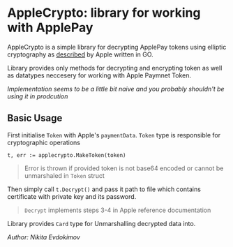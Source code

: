 # AppleCrypto: library for working with ApplePay

AppleCrypto is a simple library for decrypting ApplePay tokens using elliptic cryptography as [described](https://developer.apple.com/library/content/documentation/PassKit/Reference/PaymentTokenJSON/PaymentTokenJSON.html) by Apple written in GO.

Library provides only methods for decrypting and encrypting token as well as datatypes neccesery for working with Apple Paymnet Token. 

*Implementation seems to be a little bit naive and you probably shouldn't be using it in prodcution*


## Basic Usage

First initialise `Token` with Apple's `paymentData`. `Token` type is responsible for cryptographic operations

```
t, err := applecrypto.MakeToken(token)
```

> Error is thrown if provided token is not base64 encoded or cannot be unmarshaled in `Token` struct


Then simply call `t.Decrypt()` and pass it path to file which contains certificate with private key and its password. 

> `Decrypt` implements steps 3-4 in Apple reference documentation

Library provides `Card` type for Unmarshalling decrypted data into.


*Author: Nikita Evdokimov*

